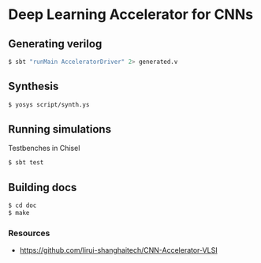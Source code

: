 Deep Learning Accelerator for CNNs
=======================

## Generating verilog

```sh
$ sbt "runMain AcceleratorDriver" 2> generated.v
```

## Synthesis

```sh
$ yosys script/synth.ys
```

## Running simulations

Testbenches in Chisel

```sh
$ sbt test
```

## Building docs

```sh
$ cd doc
$ make
```


### Resources
- https://github.com/lirui-shanghaitech/CNN-Accelerator-VLSI
